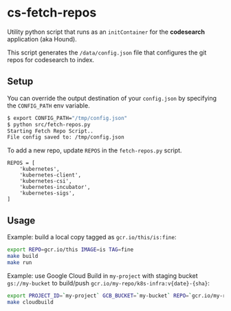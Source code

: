 # cs-fetch-repos

Utility python script that runs as an `initContainer` for the **codesearch** application (aka Hound). 

This script generates the `/data/config.json` file that configures the git repos for codesearch to index. 

## Setup

You can override the output destination of your `config.json` by specifying the `CONFIG_PATH` env variable. 

```sh
$ export CONFIG_PATH="/tmp/config.json"
$ python src/fetch-repos.py
Starting Fetch Repo Script..
File config saved to: /tmp/config.json
```

To add a new repo, update `REPOS` in the `fetch-repos.py` script.
```
REPOS = [
    'kubernetes',
    'kubernetes-client',
    'kubernetes-csi',
    'kubernetes-incubator',
    'kubernetes-sigs',
]
```

## Usage

Example: build a local copy tagged as `gcr.io/this/is:fine`:

```sh
export REPO=gcr.io/this IMAGE=is TAG=fine
make build
make run
```

Example: use Google Cloud Build in `my-project` with staging bucket `gs://my-bucket` to build/push `gcr.io/my-repo/k8s-infra:v{date}-{sha}`:

```sh
export PROJECT_ID=`my-project` GCB_BUCKET=`my-bucket` REPO=`gcr.io/my-repo`
make cloudbuild
```